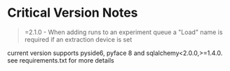 Critical Version Notes
===========================

>=2.1.0 -  When adding runs to an experiment queue a "Load" name is required if an extraction device is set
 
current version supports pyside6, pyface 8 and sqlalchemy<2.0.0,>=1.4.0. see requirements.txt for more details